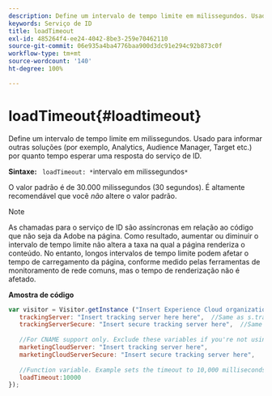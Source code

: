 ```yaml
---
description: Define um intervalo de tempo limite em milissegundos. Usado para informar outras soluções (por exemplo, Analytics, Audience Manager, Target etc.) por quanto tempo esperar uma resposta do serviço de ID.
keywords: Serviço de ID
title: loadTimeout
exl-id: 485264f4-ee24-4042-8be3-259e70462110
source-git-commit: 06e935a4ba4776baa900d3dc91e294c92b873c0f
workflow-type: tm+mt
source-wordcount: '140'
ht-degree: 100%

---
```


# loadTimeout{#loadtimeout}

Define um intervalo de tempo limite em milissegundos. Usado para informar outras soluções (por exemplo, Analytics, Audience Manager, Target etc.) por quanto tempo esperar uma resposta do serviço de ID.

**Sintaxe:** ` loadTimeout: *`intervalo em milissegundos`*`

O valor padrão é de 30.000 milissegundos (30 segundos). É altamente recomendável que você *não* altere o valor padrão.

>[!NOTE]
>
>As chamadas para o serviço de ID são assíncronas em relação ao código que não seja da Adobe na página. Como resultado, aumentar ou diminuir o intervalo de tempo limite não altera a taxa na qual a página renderiza o conteúdo. No entanto, longos intervalos de tempo limite podem afetar o tempo de carregamento da página, conforme medido pelas ferramentas de monitoramento de rede comuns, mas o tempo de renderização não é afetado.

**Amostra de código**

```js
var visitor = Visitor.getInstance ("Insert Experience Cloud organization ID here",{ 
   trackingServer: "Insert tracking server here here",  //Same as s.trackingServer 
   trackingServerSecure: "Insert secure tracking server here",  //Same as s.trackingServerSecure 
 
   //For CNAME support only. Exclude these variables if you're not using CNAME 
   marketingCloudServer: "Insert tracking server here", 
   marketingCloudServerSecure: "Insert secure tracking server here", 
 
   //Function variable. Example sets the timeout to 10,000 milliseconds (10 seconds). 
   loadTimeout:10000 
});
```
